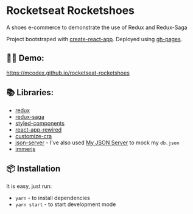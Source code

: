 # Rocketseat Rocketshoes

A shoes e-commerce to demonstrate the use of Redux and Redux-Saga

Project bootstraped with [create-react-app](https://github.com/facebook/create-react-app). Deployed using [gh-pages](https://www.npmjs.com/package/gh-pages).

## 👨‍💻 Demo:

https://mcodex.github.io/rocketseat-rocketshoes

## 📚 Libraries:

* [redux](https://redux.js.org/)
* [redux-saga](https://redux-saga.js.org/)
* [styled-components](https://styled-components.com/)
* [react-app-rewired](https://github.com/timarney/react-app-rewired)
* [customize-cra](https://github.com/arackaf/customize-cra)
* [json-server](https://github.com/typicode/json-server) - I've also used [My JSON Server](https://my-json-server.typicode.com/) to mock my `db.json`
* [immerjs](https://immerjs.github.io/immer/docs/introduction)

## 📦 Installation

It is easy, just run:

* `yarn` - to install dependencies
* `yarn start` - to start development mode
